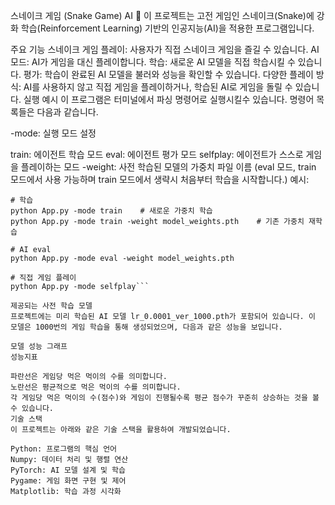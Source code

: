 스네이크 게임 (Snake Game) AI 🐍
이 프로젝트는 고전 게임인 스네이크(Snake)에 강화 학습(Reinforcement Learning) 기반의 인공지능(AI)을 적용한 프로그램입니다.

주요 기능
스네이크 게임 플레이: 사용자가 직접 스네이크 게임을 즐길 수 있습니다.
AI 모드: AI가 게임을 대신 플레이합니다.
학습: 새로운 AI 모델을 직접 학습시킬 수 있습니다.
평가: 학습이 완료된 AI 모델을 불러와 성능을 확인할 수 있습니다.
다양한 플레이 방식: AI를 사용하지 않고 직접 게임을 플레이하거나, 학습된 AI로 게임을 돌릴 수 있습니다.
실행 예시
이 프로그램은 터미널에서 파싱 명령어로 실행시킬수 있습니다.
명령어 목록들은 다음과 같습니다.

-mode: 실행 모드 설정

train: 에이전트 학습 모드
eval: 에이전트 평가 모드
selfplay: 에이전트가 스스로 게임을 플레이하는 모드
-weight: 사전 학습된 모델의 가중치 파일 이름
(eval 모드, train 모드에서 사용 가능하며 train 모드에서 생략시 처음부터 학습을 시작합니다.)
예시:
```
# 학습
python App.py -mode train    # 새로운 가중치 학습
python App.py -mode train -weight model_weights.pth    # 기존 가중치 재학습

# AI eval
python App.py -mode eval -weight model_weights.pth

# 직접 게임 플레이
python App.py -mode selfplay```

제공되는 사전 학습 모델
프로젝트에는 미리 학습된 AI 모델 lr_0.0001_ver_1000.pth가 포함되어 있습니다. 이 모델은 1000번의 게임 학습을 통해 생성되었으며, 다음과 같은 성능을 보입니다.

모델 성능 그래프
성능지표

파란선은 게임당 먹은 먹이의 수를 의미합니다.
노란선은 평균적으로 먹은 먹이의 수를 의미합니다.
각 게임당 먹은 먹이의 수(점수)와 게임이 진행될수록 평균 점수가 꾸준히 상승하는 것을 볼 수 있습니다.
기술 스택
이 프로젝트는 아래와 같은 기술 스택을 활용하여 개발되었습니다.

Python: 프로그램의 핵심 언어
Numpy: 데이터 처리 및 행렬 연산
PyTorch: AI 모델 설계 및 학습
Pygame: 게임 화면 구현 및 제어
Matplotlib: 학습 과정 시각화